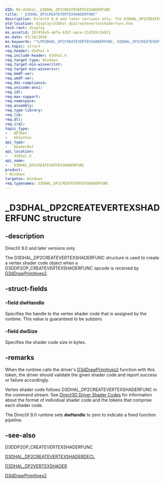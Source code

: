 ```yaml
---
UID: NS:d3dhal._D3DHAL_DP2CREATEVERTEXSHADERFUNC
title: "_D3DHAL_DP2CREATEVERTEXSHADERFUNC"
description: DirectX 9.0 and later versions only. The D3DHAL_DP2CREATEVERTEXSHADERFUNC structure is used to create a vertex shader code object when a D3DDP2OP_CREATEVERTEXSHADERFUNC opcode is received by D3dDrawPrimitives2.
old-location: display\d3dhal_dp2createvertexshaderfunc.htm
tech.root: display
ms.assetid: 2b7456e5-a6fa-42bf-aace-21d555c3e821
ms.date: 05/10/2018
ms.keywords: "*LPD3DHAL_DP2CREATEVERTEXSHADERFUNC, D3DHAL_DP2CREATEVERTEXSHADERFUNC, D3DHAL_DP2CREATEVERTEXSHADERFUNC structure [Display Devices], LPD3DHAL_DP2CREATEVERTEXSHADERFUNC, LPD3DHAL_DP2CREATEVERTEXSHADERFUNC structure pointer [Display Devices], _D3DHAL_DP2CREATEVERTEXSHADERFUNC, d3dhal/D3DHAL_DP2CREATEVERTEXSHADERFUNC, d3dhal/LPD3DHAL_DP2CREATEVERTEXSHADERFUNC, d3dstrct_cb83183c-18cc-4e11-814f-2b50836cbe39.xml, display.d3dhal_dp2createvertexshaderfunc"
ms.topic: struct
req.header: d3dhal.h
req.include-header: D3dhal.h
req.target-type: Windows
req.target-min-winverclnt: 
req.target-min-winversvr: 
req.kmdf-ver: 
req.umdf-ver: 
req.ddi-compliance: 
req.unicode-ansi: 
req.idl: 
req.max-support: 
req.namespace: 
req.assembly: 
req.type-library: 
req.lib: 
req.dll: 
req.irql: 
topic_type:
-	APIRef
-	kbSyntax
api_type:
-	HeaderDef
api_location:
-	d3dhal.h
api_name:
-	D3DHAL_DP2CREATEVERTEXSHADERFUNC
product:
- Windows
targetos: Windows
req.typenames: D3DHAL_DP2CREATEVERTEXSHADERFUNC
---
```


# _D3DHAL_DP2CREATEVERTEXSHADERFUNC structure


## -description



   DirectX 9.0 and later versions only.
   

The D3DHAL_DP2CREATEVERTEXSHADERFUNC structure is used to create a vertex shader code object when a D3DDP2OP_CREATEVERTEXSHADERFUNC opcode is received by <a href="https://msdn.microsoft.com/6128ff7a-0d2c-48df-8b5e-cab33c5a74f5">D3dDrawPrimitives2</a>.


## -struct-fields




### -field dwHandle

Specifies the handle to the vertex shader code that is assigned by the runtime. This value is guaranteed to be subzero.


### -field dwSize

Specifies the shader code size in bytes.


## -remarks



When the runtime calls the driver's <a href="https://msdn.microsoft.com/6128ff7a-0d2c-48df-8b5e-cab33c5a74f5">D3dDrawPrimitives2</a> function with this token, the driver should validate the given shader code and report success or failure accordingly. 

Vertex shader code follows D3DHAL_DP2CREATEVERTEXSHADERFUNC in the command stream. See <a href="https://msdn.microsoft.com/library/windows/hardware/ff552855">Direct3D Driver Shader Codes</a> for information about the format of individual shader code and the tokens that comprise each shader code. 

The DirectX 9.0 runtime sets <b>dwHandle</b> to zero to indicate a fixed function pipeline.




## -see-also




D3DDP2OP_CREATEVERTEXSHADERFUNC



<a href="https://msdn.microsoft.com/library/windows/hardware/ff545480">D3DHAL_DP2CREATEVERTEXSHADERDECL</a>



<a href="https://msdn.microsoft.com/library/windows/hardware/ff545925">D3DHAL_DP2VERTEXSHADER</a>



<a href="https://msdn.microsoft.com/6128ff7a-0d2c-48df-8b5e-cab33c5a74f5">D3dDrawPrimitives2</a>
 

 

